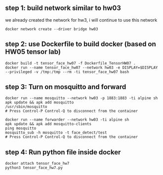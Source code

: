 ## step 1: build network similar to hw03

we already created the network for hw3, i will continue to use this network
```
docker network create --driver bridge hw03
```

## step 2: use Dockerfile to build docker (based on HW05 tensor lab)

```
docker build -t tensor_face_hw07 -f Dockerfile_TensorHW07 .
docker run --name tensor_face_hw07 --network hw03 -e DISPLAY=$DISPLAY --privileged -v /tmp:/tmp --rm -ti tensor_face_hw07 bash
```

## step 3: Turn on mosquitto and forward

```
docker run --name mosquitto --network hw03 -p 1883:1883 -ti alpine sh
apk update && apk add mosquitto
/usr/sbin/mosquitto
# Press Control-P Control-Q to disconnect from the container

docker run --name forwarder --network hw03 -ti alpine sh
apk update && apk add mosquitto-clients
ping mosquitto
mosquitto_sub -h mosquitto -t face_detect/test
# Press Control-P Control-Q to disconnect from the container
```

## step 4: Run python file inside docker
```
docker attach tensor_face_hw7
python3 tensor_face_hw7.py
```
